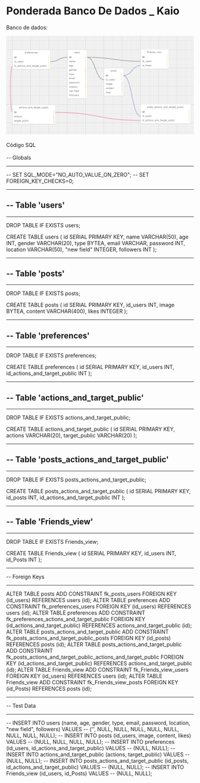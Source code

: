 # Ponderada Banco De Dados _ Kaio

Banco de dados:

![alt text](assets/Tabela_foto.png)
<br><br>
Código SQL
<br><br>
-- Globals
-- ---

-- SET SQL_MODE="NO_AUTO_VALUE_ON_ZERO";
-- SET FOREIGN_KEY_CHECKS=0;

-- ---
-- Table 'users'
-- 
-- ---

DROP TABLE IF EXISTS users;
		
CREATE TABLE users (
  id SERIAL PRIMARY KEY,
  name VARCHAR(50),
  age INT,
  gender VARCHAR(20),
  type BYTEA,
  email VARCHAR,
  password INT,
  location VARCHAR(50),
  "new field" INTEGER,
  followers INT
);

-- ---
-- Table 'posts'
-- 
-- ---

DROP TABLE IF EXISTS posts;
		
CREATE TABLE posts (
  id SERIAL PRIMARY KEY,
  id_users INT,
  image BYTEA,
  content VARCHAR(400),
  likes INTEGER
);

-- ---
-- Table 'preferences'
-- 
-- ---

DROP TABLE IF EXISTS preferences;
		
CREATE TABLE preferences (
  id SERIAL PRIMARY KEY,
  id_users INT,
  id_actions_and_target_public INT
);

-- ---
-- Table 'actions_and_target_public'
-- 
-- ---

DROP TABLE IF EXISTS actions_and_target_public;
		
CREATE TABLE actions_and_target_public (
  id SERIAL PRIMARY KEY,
  actions VARCHAR(20),
  target_public VARCHAR(20)
);

-- ---
-- Table 'posts_actions_and_target_public'
-- 
-- ---

DROP TABLE IF EXISTS posts_actions_and_target_public;
		
CREATE TABLE posts_actions_and_target_public (
  id SERIAL PRIMARY KEY,
  id_posts INT,
  id_actions_and_target_public INT
);

-- ---
-- Table 'Friends_view'
-- 
-- ---

DROP TABLE IF EXISTS Friends_view;
		
CREATE TABLE Friends_view (
  id SERIAL PRIMARY KEY,
  id_users INT,
  id_Posts INT
);

-- ---
-- Foreign Keys 
-- ---

ALTER TABLE posts ADD CONSTRAINT fk_posts_users FOREIGN KEY (id_users) REFERENCES users (id);
ALTER TABLE preferences ADD CONSTRAINT fk_preferences_users FOREIGN KEY (id_users) REFERENCES users (id);
ALTER TABLE preferences ADD CONSTRAINT fk_preferences_actions_and_target_public FOREIGN KEY (id_actions_and_target_public) REFERENCES actions_and_target_public (id);
ALTER TABLE posts_actions_and_target_public ADD CONSTRAINT fk_posts_actions_and_target_public_posts FOREIGN KEY (id_posts) REFERENCES posts (id);
ALTER TABLE posts_actions_and_target_public ADD CONSTRAINT fk_posts_actions_and_target_public_actions_and_target_public FOREIGN KEY (id_actions_and_target_public) REFERENCES actions_and_target_public (id);
ALTER TABLE Friends_view ADD CONSTRAINT fk_Friends_view_users FOREIGN KEY (id_users) REFERENCES users (id);
ALTER TABLE Friends_view ADD CONSTRAINT fk_Friends_view_posts FOREIGN KEY (id_Posts) REFERENCES posts (id);

-- ---
-- Test Data
-- ---

-- INSERT INTO users (name, age, gender, type, email, password, location, "new field", followers) VALUES
-- ('', NULL, NULL, NULL, NULL, NULL, NULL, NULL, NULL);
-- INSERT INTO posts (id_users, image, content, likes) VALUES
-- (NULL, NULL, NULL, NULL);
-- INSERT INTO preferences (id_users, id_actions_and_target_public) VALUES
-- (NULL, NULL);
-- INSERT INTO actions_and_target_public (actions, target_public) VALUES
-- (NULL, NULL);
-- INSERT INTO posts_actions_and_target_public (id_posts, id_actions_and_target_public) VALUES
-- (NULL, NULL);
-- INSERT INTO Friends_view (id_users, id_Posts) VALUES
-- (NULL, NULL);